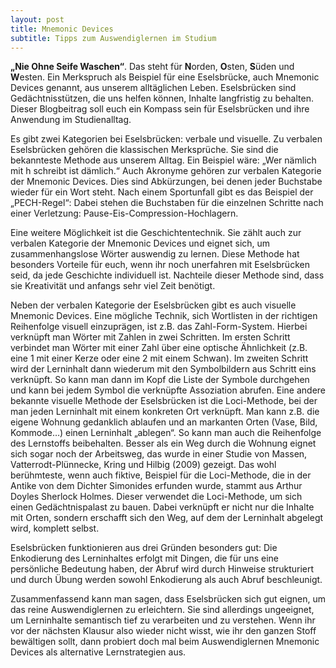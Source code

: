 ```yaml
---
layout: post
title: Mnemonic Devices
subtitle: Tipps zum Auswendiglernen im Studium
---
```


**„Nie Ohne Seife Waschen“**. Das steht für **N**orden, **O**sten, **S**üden und **W**esten. Ein Merkspruch als Beispiel für eine Eselsbrücke, auch Mnemonic Devices genannt, aus unserem alltäglichen Leben. Eselsbrücken sind Gedächtnisstützen, die uns helfen können, Inhalte langfristig zu behalten. Dieser Blogbeitrag soll euch ein Kompass sein für Eselsbrücken und ihre Anwendung im Studienalltag.

Es gibt zwei Kategorien bei Eselsbrücken: verbale und visuelle. 
Zu verbalen Eselsbrücken gehören die klassischen Merksprüche. Sie sind die bekannteste Methode aus unserem Alltag. Ein Beispiel wäre: „Wer nämlich mit h schreibt ist dämlich.“ Auch Akronyme gehören zur verbalen Kategorie der Mnemonic Devices. Dies sind Abkürzungen, bei denen jeder Buchstabe wieder für ein Wort steht. Nach einem Sportunfall gibt es das Beispiel der „PECH-Regel“: Dabei stehen die Buchstaben für die einzelnen Schritte nach einer Verletzung: Pause-Eis-Compression-Hochlagern. 

Eine weitere Möglichkeit ist die Geschichtentechnik. Sie zählt auch zur verbalen Kategorie der Mnemonic Devices und eignet sich, um zusammenhangslose Wörter auswendig zu lernen. 
Diese Methode hat besonders Vorteile für euch, wenn ihr noch unerfahren mit Eselsbrücken seid, da jede Geschichte individuell ist. Nachteile dieser Methode sind, dass sie Kreativität und anfangs sehr viel Zeit benötigt.

Neben der verbalen Kategorie der Eselsbrücken gibt es auch visuelle Mnemonic Devices. Eine mögliche Technik, sich Wortlisten in der richtigen Reihenfolge visuell einzuprägen, ist z.B. das Zahl-Form-System. Hierbei verknüpft man Wörter mit Zahlen in zwei Schritten. Im ersten Schritt verbindet man Wörter mit einer Zahl über eine optische Ähnlichkeit (z.B. eine 1 mit einer Kerze oder eine 2 mit einem Schwan). Im zweiten Schritt wird der Lerninhalt dann wiederum mit den Symbolbildern aus Schritt eins verknüpft. So kann man dann im Kopf die Liste der Symbole durchgehen und kann bei jedem Symbol die verknüpfte Assoziation abrufen. 
Eine andere bekannte visuelle Methode der Eselsbrücken ist die Loci-Methode, bei der man jeden Lerninhalt mit einem konkreten Ort verknüpft. Man kann z.B. die eigene Wohnung gedanklich ablaufen und an markanten Orten (Vase, Bild, Kommode…) einen Lerninhalt „ablegen“. So kann man auch die Reihenfolge des Lernstoffs beibehalten.
Besser als ein Weg durch die Wohnung eignet sich sogar noch der Arbeitsweg, das wurde in einer Studie von Massen, Vatterrodt-Plünnecke, Kring und Hilbig (2009) gezeigt. 
Das wohl berühmteste, wenn auch fiktive, Beispiel für die Loci-Methode, die in der Antike von dem Dichter Simonides erfunden wurde, stammt aus Arthur Doyles Sherlock Holmes. Dieser verwendet die Loci-Methode, um sich einen Gedächtnispalast zu bauen. Dabei verknüpft er nicht nur die Inhalte mit Orten, sondern erschafft sich den Weg, auf dem der Lerninhalt abgelegt wird, komplett selbst.  

Eselsbrücken funktionieren aus drei Gründen besonders gut: Die Enkodierung des Lerninhaltes erfolgt mit Dingen, die für uns eine persönliche Bedeutung haben, der Abruf wird durch Hinweise strukturiert und durch Übung werden sowohl Enkodierung als auch Abruf beschleunigt.

Zusammenfassend kann man sagen, dass Eselsbrücken sich gut eignen, um das reine Auswendiglernen zu erleichtern. Sie sind allerdings ungeeignet, um Lerninhalte semantisch tief zu verarbeiten und zu verstehen. Wenn ihr vor der nächsten Klausur also wieder nicht wisst, wie ihr den ganzen Stoff bewältigen sollt, dann probiert doch mal beim Auswendiglernen Mnemonic Devices als alternative Lernstrategien aus. 

